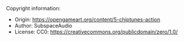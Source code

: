 Copyright information:

  - Origin: <https://opengameart.org/content/5-chiptunes-action>
  - Author: SubspaceAudio
  - License: CC0: <https://creativecommons.org/publicdomain/zero/1.0/>
